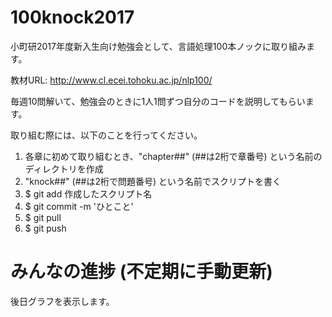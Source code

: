 # 100knock2017

小町研2017年度新入生向け勉強会として、言語処理100本ノックに取り組みます。

教材URL: http://www.cl.ecei.tohoku.ac.jp/nlp100/

毎週10問解いて、勉強会のときに1人1問ずつ自分のコードを説明してもらいます。

取り組む際には、以下のことを行ってください。
1. 各章に初めて取り組むとき、"chapter##" (##は2桁で章番号) という名前のディレクトリを作成
2. "knock##" (##は2桁で問題番号) という名前でスクリプトを書く
3. $ git add 作成したスクリプト名
4. $ git commit -m 'ひとこと'
5. $ git pull
6. $ git push

# みんなの進捗 (不定期に手動更新)
後日グラフを表示します。
